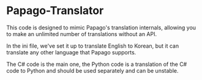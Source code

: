 # Papago-Translator

This code is designed to mimic Papago's translation internals, allowing you to make an unlimited number of translations without an API.

In the ini file, we've set it up to translate English to Korean, but it can translate any other language that Papago supports.

The C# code is the main one, the Python code is a translation of the C# code to Python and should be used separately and can be unstable.
